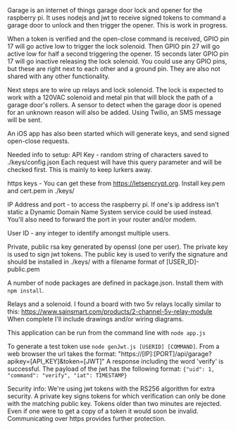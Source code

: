 Garage is an internet of things garage door lock and opener for the 
raspberry pi. It uses nodejs and jwt to receive signed tokens to command a garage door to unlock and then trigger the opener. This is work in progress.

When a token is verified and the open-close command is received, GPIO pin 17 will go active low to trigger the lock solenoid. Then GPIO pin 27 will go active low for half a second triggering the opener. 15 seconds later GPIO pin 17 will go inactive releasing the lock solenoid. You could use any GPIO pins, but these are right next to each other and a ground pin. They are also not shared with any other functionality.

Next steps are to wire up relays and lock solenoid. The lock is expected to work with a 120VAC solenoid and metal pin that will block the path of a garage door's rollers. A sensor to detect when the garage door is opened for an unknown reason will also be added. Using Twilio, an SMS message will be sent.

An iOS app has also been started which will generate keys, and send signed open-close requests.

Needed info to setup:
API Key - random string of characters saved to ./keys/config.json
Each request will have this query parameter and will be checked first. This is mainly to keep lurkers away.

https keys - You can get these from https://letsencrypt.org. Install key.pem and cert.pem in ./keys/

IP Address and port - to access the raspberry pi. If one's ip address isn't static a Dynamic Domain Name System service could be used instead. You'll also need to forward the port in your router and/or modem.

User ID - any integer to identify amongst multiple users.

Private, public rsa key generated by openssl (one per user). The private key is used to sign jwt tokens. The public key is used to verify the signature and should be installed in ./keys/ with a filename format of [USER_ID]-public.pem

A number of node packages are defined in package.json. Install them with `npm install`.

Relays and a solenoid. I found a board with two 5v relays locally similar to this: https://www.sainsmart.com/products/2-channel-5v-relay-module
When complete I'll include drawings and/or wiring diagrams.

This application can be run from the command line with `node app.js`

To generate a test token use `node genJwt.js [USERID] [COMMAND]`. From a web browser the url takes the format: "https://[IP]:[PORT]/api/garage?apikey=[API_KEY]&token=[JWT]"
A response including the word 'verify' is successful. The payload of the jwt has the following format: `{"uid": 1, "command": "verify", "iat": TIMESTAMP}` 

Security info:
We're using jwt tokens with the RS256 algorithm for extra security. A private key signs tokens for which verification can only be done with the matching public key. Tokens older than two minutes are rejected. Even if one were to get a copy of a token it would soon be invalid. Communicating over https provides further protection.
